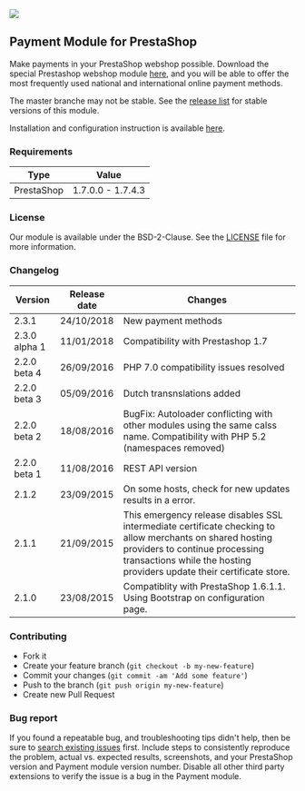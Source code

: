 ![](https://icepay.com/app/themes/icepay/dist/images/logos/logo_icepay.svg)

## Payment Module for PrestaShop

Make payments in your PrestaShop webshop possible. Download the special Prestashop webshop module [here](https://github.com/ICEPAYdev/Prestashop/releases), and you will be able to offer the most frequently used national and international online payment methods.

The master branche may not be stable. See the [release list](https://github.com/ICEPAY/Prestashop/releases) for stable versions of this module.

Installation and configuration instruction is available [here](https://github.com/ICEPAY/Prestashop/wiki).

### Requirements

Type       | Value
---------- | ------------------
PrestaShop | 1.7.0.0 - 1.7.4.3

### License

Our module is available under the BSD-2-Clause. See the [LICENSE](https://github.com/ICEPAY/Prestashop/blob/master/LICENSE.md) file for more information.

### Changelog

Version      | Release date   | Changes
------------ | -------------- | -------------------------------------
2.3.1        | 24/10/2018     | New payment methods
2.3.0 alpha 1| 11/01/2018     | Compatibility with Prestashop 1.7
2.2.0 beta 4 | 26/09/2016    | PHP 7.0 compatibility issues resolved
2.2.0 beta 3 | 05/09/2016     | Dutch transnslations added
2.2.0 beta 2 | 18/08/2016     | BugFix: Autoloader conflicting with other modules using the same calss name. Compatibility with PHP 5.2 (namespaces removed)
2.2.0 beta 1 | 11/08/2016     | REST API version
2.1.2        | 23/09/2015     | On some hosts, check for new updates results in a error.
2.1.1        | 21/09/2015     | This emergency release disables SSL intermediate certificate checking to allow merchants on shared hosting providers to continue processing transactions while the hosting providers update their certificate store.
2.1.0        | 23/08/2015     | Compatiblity with PrestaShop 1.6.1.1.<br>Using Bootstrap on configuration page.

### Contributing

* Fork it
* Create your feature branch (`git checkout -b my-new-feature`)
* Commit your changes (`git commit -am 'Add some feature'`)
* Push to the branch (`git push origin my-new-feature`)
* Create new Pull Request

### Bug report

If you found a repeatable bug, and troubleshooting tips didn't help, then be sure to [search existing issues](https://github.com/icepay/Prestashop/issues) first. Include steps to consistently reproduce the problem, actual vs. expected results, screenshots, and your PrestaShop version and Payment module version number. Disable all other third party extensions to verify the issue is a bug in the Payment module.
